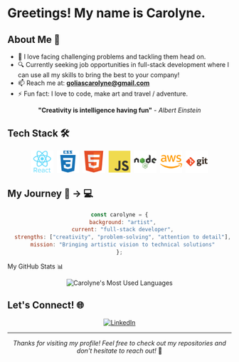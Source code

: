# Greetings! My name is Carolyne. 

## About Me 💫

- 🌱 I love facing challenging problems and tackling them head on.
- 🔍 Currently seeking job opportunities in full-stack development where I can use all my skills to bring the best to your company!
- 📫 Reach me at: **goliascarolyne@gmail.com**
- ⚡ Fun fact: I love to code, make art and travel / adventure.

<div align="center">
  
  **"Creativity is intelligence having fun"** - *Albert Einstein*
  
</div>

## Tech Stack 🛠️

<div align="center">
  <img src="https://github.com/devicons/devicon/blob/master/icons/react/react-original-wordmark.svg" title="React" alt="React" width="50" height="50"/>&nbsp;
  <img src="https://github.com/devicons/devicon/blob/master/icons/css3/css3-plain-wordmark.svg" title="CSS3" alt="CSS" width="50" height="50"/>&nbsp;
  <img src="https://github.com/devicons/devicon/blob/master/icons/html5/html5-original.svg" title="HTML5" alt="HTML" width="50" height="50"/>&nbsp;
  <img src="https://github.com/devicons/devicon/blob/master/icons/javascript/javascript-original.svg" title="JavaScript" alt="JavaScript" width="50" height="50"/>&nbsp;
  <img src="https://github.com/devicons/devicon/blob/master/icons/nodejs/nodejs-original-wordmark.svg" title="NodeJS" alt="NodeJS" width="50" height="50"/>&nbsp;
  <img src="https://github.com/devicons/devicon/blob/master/icons/amazonwebservices/amazonwebservices-plain-wordmark.svg" title="AWS" alt="AWS" width="50" height="50"/>&nbsp;
  <img src="https://github.com/devicons/devicon/blob/master/icons/git/git-original-wordmark.svg" title="Git" alt="Git" width="50" height="50"/>
</div>

## My Journey 🎨 → 💻

<div align="center">
  
  ```javascript
  const carolyne = {
    background: "artist",
    current: "full-stack developer",
    strengths: ["creativity", "problem-solving", "attention to detail"],
    mission: "Bringing artistic vision to technical solutions"
  };
  ```
  
</div>

My GitHub Stats 📊
<div align="center">
  <img src="https://github-readme-stats.vercel.app/api/top-langs/?username=GCarolyne&layout=compact&theme=tokyonight" alt="Carolyne's Most Used Languages" />
</div>


## Let's Connect! 🌐

<div align="center">
  
  [![LinkedIn](https://img.shields.io/badge/LinkedIn-0077B5?style=for-the-badge&logo=linkedin&logoColor=white)](https://linkedin.com/in/golias-carolyne)
 
  
</div>

---

<div align="center">
  

  
  *Thanks for visiting my profile! Feel free to check out my repositories and don't hesitate to reach out!* 💜
  
</div>
